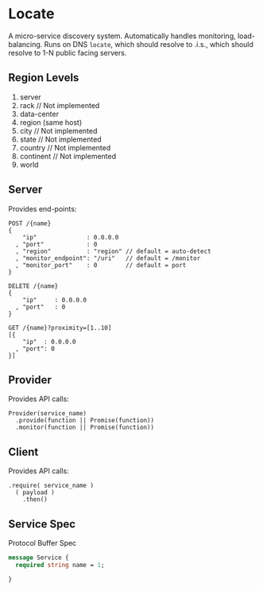 # Locate

A micro-service discovery system.  Automatically handles monitoring, load-balancing.  Runs on DNS
`locate`, which should resolve to <REGION>.i.s.<DOMAIN>, which should resolve to 1-N public facing
servers.

## Region Levels

1. server
2. rack               // Not implemented
3. data-center
4. region (same host)
5. city               // Not implemented
6. state              // Not implemented
7. country            // Not implemented
8. continent          // Not implemented
9. world

## Server

Provides end-points:

```
POST /{name}
{
    "ip"              : 0.0.0.0
  , "port"            : 0
  , "region"          : "region" // default = auto-detect
  , "monitor_endpoint": "/uri"   // default = /monitor
  , "monitor_port"    : 0        // default = port
}

DELETE /{name}
{
    "ip"     : 0.0.0.0
  , "port"   : 0
}

GET /{name}?proximity=[1..10]
[{
    "ip"  : 0.0.0.0
  , "port": 0
}]
```

## Provider

Provides API calls:

```
Provider(service_name)
  .provide(function || Promise(function))
  .monitor(function || Promise(function))
```

## Client

Provides API calls:

```
.require( service_name )
  ( payload )
    .then()
```

## Service Spec

Protocol Buffer Spec

```protobuf
message Service {
  required string name = 1;

}  
```
